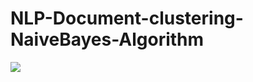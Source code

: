 # NLP-Document-clustering-NaiveBayes-Algorithm

![](https://github.com/NLP-Document-clustering-NaiveBayes-Algorithm/blob/master/output.gif)

